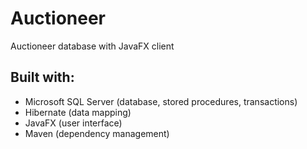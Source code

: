 # Auctioneer

Auctioneer database with JavaFX client

## Built with:
* Microsoft SQL Server (database, stored procedures, transactions)
* Hibernate (data mapping)
* JavaFX (user interface)
* Maven (dependency management)
